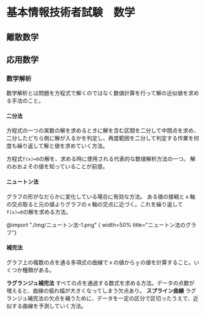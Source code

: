 # 基本情報技術者試験　数学

## 離散数学


## 応用数学

### 数学解析
数学解析とは問題を方程式で解くのではなく数値計算を行って解の近似値を求める手法のこと。

#### 二分法
方程式の一つの実数の解を求めるときに解を含む区間を二分して中間点を求め、二分したどちら側に解が入るかを判定し、再度範囲を二分して判定する作業を何度も繰り返して解と値を求めていく方法。

方程式`f(x)=0`の解を、求める時に使用される代表的な数値解析方法の一つ。
解のおおよその値を知っていることが前提。

#### ニュートン法
グラフの形がなだらかに変化している場合に有効な方法。
ある値の接戦とｘ軸の交点取ると元の値よりグラフのｘ軸の交点に近づく。これを繰り返して`f(x)=0`の解を求める方法。

@import "./img/ニュートン法-1.png" { width=50% title="ニュートン法のグラフ"}

#### 補完法
グラフ上の複数の点を通る多項式の曲線でｘの値からｙの値を計算すること。いくつか種類がある。

**ラグランジュ補完法**
すべての点を通過する数式を求める方法。データの点数が増えると、曲線の振れ幅が大きくなってしまう欠点あり。
**スプライン曲線**
ラグランジュ補完法の欠点を補うために、データを一定の区分で区切ったうえで、近似する曲線を予測していく方法。

